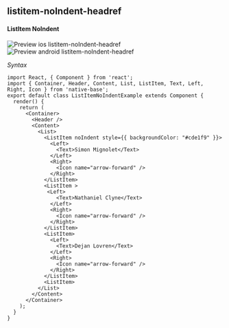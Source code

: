 ## listitem-noIndent-headref
#### ListItem NoIndent

![Preview ios listitem-noIndent-headref](https://github.com/GeekyAnts/NativeBase-KitchenSink/raw/v2.4.8/screenshots/ios/list-noIndent.png)
![Preview android listitem-noIndent-headref](https://github.com/GeekyAnts/NativeBase-KitchenSink/raw/v2.4.8/screenshots/android/list-noIndent.png)

*Syntax*

<pre class="line-numbers"><code class="language-jsx">import React, { Component } from 'react';
import { Container, Header, Content, List, ListItem, Text, Left, Right, Icon } from 'native-base';
export default class ListItemNoIndentExample extends Component {
  render() {
    return (
      &lt;Container>
        &lt;Header />
        &lt;Content>
          &lt;List>
            &lt;ListItem noIndent style=&#123;{ backgroundColor: "#cde1f9" }}>
              &lt;Left>
                &lt;Text>Simon Mignolet&lt;/Text>
              &lt;/Left>
              &lt;Right>
                &lt;Icon name="arrow-forward" />
              &lt;/Right>
            &lt;/ListItem>
            &lt;ListItem >
             &lt;Left>
                &lt;Text>Nathaniel Clyne&lt;/Text>
              &lt;/Left>
              &lt;Right>
                &lt;Icon name="arrow-forward" />
              &lt;/Right>
            &lt;/ListItem>
            &lt;ListItem>
              &lt;Left>
                &lt;Text>Dejan Lovren&lt;/Text>
              &lt;/Left>
              &lt;Right>
                &lt;Icon name="arrow-forward" />
              &lt;/Right>
            &lt;/ListItem>
            &lt;ListItem>
          &lt;/List>
        &lt;/Content>
      &lt;/Container>
    );
  }
}</code></pre><br />
